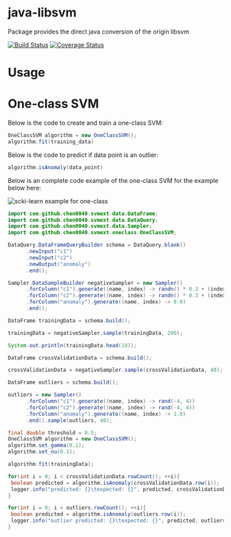 # java-libsvm
Package provides the direct java conversion of the origin libsvm

[![Build Status](https://travis-ci.org/chen0040/java-libsvm.svg?branch=master)](https://travis-ci.org/chen0040/java-libsvm) [![Coverage Status](https://coveralls.io/repos/github/chen0040/java-libsvm/badge.svg?branch=master)](https://coveralls.io/github/chen0040/java-libsvm?branch=master)

# Usage

# One-class SVM 

Below is the code to create and train a one-class SVM:

```java
OneClassSVM algorithm = new OneClassSVM();
algorithm.fit(training_data)
```

Below is the code to predict if data point is an outlier:

```java
algorithm.isAnomaly(data_point)
```

Below is an complete code example of the one-class SVM for the example below here:

![scki-learn example for one-class](http://scikit-learn.org/stable/_images/sphx_glr_plot_oneclass_001.png)

```java
import com.github.chen0040.svmext.data.DataFrame;
import com.github.chen0040.svmext.data.DataQuery;
import com.github.chen0040.svmext.data.Sampler;
import com.github.chen0040.svmext.oneclass.OneClassSVM;

DataQuery.DataFrameQueryBuilder schema = DataQuery.blank()
      .newInput("c1")
      .newInput("c2")
      .newOutput("anomaly")
      .end();

Sampler.DataSampleBuilder negativeSampler = new Sampler()
      .forColumn("c1").generate((name, index) -> randn() * 0.3 + (index % 2 == 0 ? -2 : 2))
      .forColumn("c2").generate((name, index) -> randn() * 0.3 + (index % 2 == 0 ? -2 : 2))
      .forColumn("anomaly").generate((name, index) -> 0.0)
      .end();

DataFrame trainingData = schema.build();

trainingData = negativeSampler.sample(trainingData, 200);

System.out.println(trainingData.head(10));

DataFrame crossValidationData = schema.build();

crossValidationData = negativeSampler.sample(crossValidationData, 40);

DataFrame outliers = schema.build();

outliers = new Sampler()
      .forColumn("c1").generate((name, index) -> rand(-4, 4))
      .forColumn("c2").generate((name, index) -> rand(-4, 4))
      .forColumn("anomaly").generate((name, index) -> 1.0)
      .end().sample(outliers, 40);

final double threshold = 0.5;
OneClassSVM algorithm = new OneClassSVM();
algorithm.set_gamma(0.1);
algorithm.set_nu(0.1);

algorithm.fit(trainingData);

for(int i = 0; i < crossValidationData.rowCount(); ++i){
 boolean predicted = algorithm.isAnomaly(crossValidationData.row(i));
 logger.info("predicted: {}\texpected: {}", predicted, crossValidationData.row(i).target() > threshold);
}

for(int i = 0; i < outliers.rowCount(); ++i){
 boolean predicted = algorithm.isAnomaly(outliers.row(i));
 logger.info("outlier predicted: {}\texpected: {}", predicted, outliers.row(i).target() > threshold);
}
```
